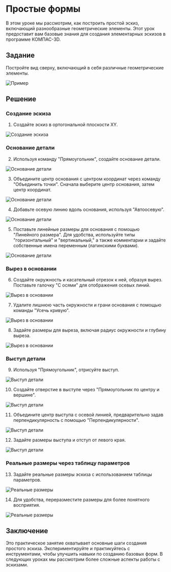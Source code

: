 # Простые формы

В этом уроке мы рассмотрим, как построить простой эскиз, включающий разнообразные геометрические элементы. Этот урок предоставит вам базовые знания для создания элементарных эскизов в программе КОМПАС-3D.

## Задание

Постройте вид сверху, включающий в себя различные геометрические элементы.

![Пример](image.png)

## Решение

### Создание эскиза

1. Создайте эскиз в ортогональной плоскости XY.

![Создание эскиза](image-1.png)

### Основание детали

2. Используя команду "Прямоугольник", создайте основание детали.

![Основание детали](image-2.png)

3. Объедините центр основания с центром координат через команду "Объединить точки". Сначала выберите центр основания, затем центр координат.

![Основание детали](image-3.png)

4. Добавьте осевую линию вдоль основания, используя "Автоосевую".

![Основание детали](image-4.png)

5. Поставьте линейные размеры для основания с помощью "Линейного размера". Для удобства, используйте типы "горизонтальный" и "вертикальный," а также комментарии и задайте собственные имена переменным (латинскими буквами).

![Основание детали](image-5.png)

### Вырез в основании

6. Создайте окружность и касательный отрезок к ней, образуя вырез. Поставьте галочку "С осями" для отображения осевых линий.

![Вырез в основании](image-6.png)

7. Удалите лишнюю часть окружности и грани основания с помощью команды "Усечь кривую".

![Вырез в основании](image-10.png)

8. Задайте размеры для выреза, включая радиус окружности и глубину выреза.

![Вырез в основании](image-11.png)

### Выступ детали

9. Используя "Прямоугольник", отрисуйте выступ.

![Выступ детали](image-13.png)

10. Создайте отверстие в выступе через "Прямоугольник по центру и вершине".

![Выступ детали](image-14.png)

11. Объедините центр выступа с осевой линией, предварительно задав перпендикулярность с помощью "Перпендикулярности".

![Выступ детали](image-17.png)

12. Задайте размеры выступа и отступ от левого края.

![Выступ детали](image-18.png)

### Реальные размеры через таблицу параметров

13. Задайте реальные размеры эскиза с использованием таблицы параметров.

![Реальные размеры](image-20.png)

14. Для удобства, переразместите размеры для более понятного восприятия.

![Реальные размеры](image-21.png)

## Заключение

Это практическое занятие охватывает основные шаги создания простого эскиза. Экспериментируйте и практикуйтесь с инструментами, чтобы улучшить навыки по созданию базовых форм. В следующих уроках мы рассмотрим более сложные аспекты работы с эскизами.
